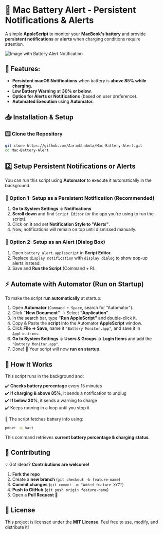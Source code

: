 # 🔋 Mac Battery Alert - Persistent Notifications & Alerts
A simple **AppleScript** to monitor your **MacBook's battery** and provide **persistent notifications** or **alerts** when charging conditions require attention.

![Image with Battery Alert Notification](images/Battery%20Alert.png)

## 🚀 Features:

- **Persistent macOS Notifications** when battery is **above 85% while charging.**
- **Low Battery Warning** at **30% or below.**
- **Option for Alerts or Notifications** (based on user preference).
- **Automated Execution** using **Automator.**

## 📥 Installation & Setup

### 1️⃣ Clone the Repository

```bash
git clone https://github.com/AarambhaAnta/Mac-Battery-Alert.git
cd Mac-Battery-Alert
```

## 2️⃣ Setup Persistent Notifications or Alerts

You can run this script using **Automator** to execute it automatically in the background.

### 🔹 Option 1: Setup as a Persistent Notification (Recommended)
1. **Go to System Settings → Notifications**
2. **Scroll down** and find `Script Editor` (or the app you're using to run the script).
3. Click on it and set **Notification Style to "Alerts"**.
4. Now, notifications will remain on top until dismissed manually.


### 🔹 Option 2: Setup as an Alert (Dialog Box)
1. Open `battery_alert.applescript` in **Script Editor.**
2. Replace `display notification` with `display dialog` to show pop-up alerts instead.
3. Save and **Run the Script** (Command + R).

## ⚡️ Automate with Automator (Run on Startup)
To make the script **run automatically** at startup:

1. Open **Automator** (`Command + Space`, search for "Automator").
2. Click **"New Document"** → Select **"Application"**.
3. In the search bar, type **"Run AppleScript"** and double-click it.
4. Copy & Paste the **script** into the Automator **AppleScript** window.
5. Click **File → Save**, name it `"Battery Monitor.app"`, and save it in `Applications`.
6. **Go to System Settings → Users & Groups → Login Items** and add the `"Battery Monitor.app"`.
7. Done! 🎉 Your script will now **run on startup**.

## 🔧 How It Works

This script runs in the background and:

✔️ **Checks battery percentage** every 15 minutes\
✔️ **If charging & above 85%**, it sends a notification to unplug\
✔️ **If below 30%**, it sends a warning to charge\
✔️ Keeps running in a loop until you stop it

🔹 The script fetches battery info using:
```bash
pmset -g batt
```

This command retrieves **current battery percentage & charging status**.

## 🚀 Contributing

💡 Got ideas? **Contributions are welcome!**

1. **Fork the repo**
2. Create a **new branch** (`git checkout -b feature-name`)
3. **Commit changes** (`git commit -m "Added feature XYZ"`)
4. **Push to GitHub** (`git push origin feature-name`)
5. Open a **Pull Request** 🎉

## 📜 License

This project is licensed under the **MIT License**. Feel free to use, modify, and distribute it!

